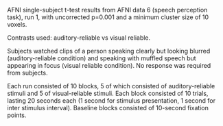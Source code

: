 AFNI single-subject t-test results from AFNI data 6 (speech perception task), run 1, with uncorrected p=0.001 and a minimum cluster size of 10 voxels. 

Contrasts used: auditory-reliable vs visual reliable. 

Subjects watched clips of a person speaking clearly but looking blurred (auditory-reliable condition) and speaking with muffled speech but appearing in focus (visual reliable condition). No response was required from subjects.

Each run consisted of 10 blocks, 5 of which consisted of auditory-reliable stimuli and 5 of visual-reliable stimuli. Each block consisted of 10 trials, lasting 20 seconds each (1 second for stimulus presentation, 1 second for inter stimulus interval). Baseline blocks consisted of 10-second fixation points. 